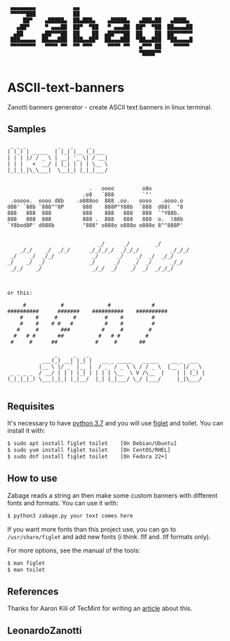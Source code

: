 ```bash
 ▄▄▄▄▄▄▄▄            ▄▄                                     
 ▀▀▀▀▀███            ██                                     
     ██▀    ▄█████▄  ██▄███▄    ▄█████▄   ▄███▄██   ▄████▄  
   ▄██▀     ▀ ▄▄▄██  ██▀  ▀██   ▀ ▄▄▄██  ██▀  ▀██  ██▄▄▄▄██ 
  ▄██      ▄██▀▀▀██  ██    ██  ▄██▀▀▀██  ██    ██  ██▀▀▀▀▀▀ 
 ███▄▄▄▄▄  ██▄▄▄███  ███▄▄██▀  ██▄▄▄███  ▀██▄▄███  ▀██▄▄▄▄█ 
 ▀▀▀▀▀▀▀▀   ▀▀▀▀ ▀▀  ▀▀ ▀▀▀     ▀▀▀▀ ▀▀   ▄▀▀▀ ██    ▀▀▀▀▀  
                                          ▀████▀▀           
                                                   
```

# ASCII-text-banners
Zanotti banners generator - create ASCII text banners in linux terminal.

## Samples
```
 _ _ _          _   _     _     
| (_) | _____  | |_| |__ (_)___ 
| | | |/ / _ \ | __| '_ \| / __|
| | |   <  __/ | |_| | | | \__ \
|_|_|_|\_\___|  \__|_| |_|_|___/
                                

                          .   oooo         o8o           
                        .o8   `888         `"'           
 .ooooo.  oooo d8b    .o888oo  888 .oo.   oooo   .oooo.o 
d88' `88b `888""8P      888    888P"Y88b  `888  d88(  "8 
888   888  888          888    888   888   888  `"Y88b.  
888   888  888          888 .  888   888   888  o.  )88b 
`Y8bod8P' d888b         "888" o888o o888o o888o 8""888P' 
                                                         
                                                             
                             _/      _/        _/            
    _/_/    _/  _/_/      _/_/_/_/  _/_/_/          _/_/_/   
 _/    _/  _/_/            _/      _/    _/  _/  _/_/        
_/    _/  _/              _/      _/    _/  _/      _/_/     
 _/_/    _/                _/_/  _/    _/  _/  _/_/_/        
                                                             
                                                             

or this:

     #           #              #             #
##########      #######    ##########    ##########
    #    #     #     #         #    #         #
    #    #    # #   #          #    #         #
   #     #       ###          #     #        #
  #   # #       ##           #   # #        #
 #     #      ##            #     #       ##

               _     _   _                                     
           ___(_) __| |_| |   __ _ _____   _____    __ _  ___  
          |__ \ |/ _` |__ |  / _` / _ \ \ / / _ \  |__` |/ _ \ 
 _ _ _ _  / __/ | | | |_| | | | | \__  \ V /\__  |    | | (_) |
(_|_|_|_) \___|_|_| |_|__/  |_| |_|___/ \_/ |___/     |_|\___/ 
                                                               
```

## Requisites
It's necessary to have [python 3.7](https://www.python.org/downloads/) and
you will use [figlet](http://www.figlet.org/) and toilet. You can install it with:
```bash
$ sudo apt install figlet toilet    [On Debian/Ubuntu]
$ sudo yum install figlet toilet    [On CentOS/RHEL]
$ sudo dnf install figlet toilet    [On Fedora 22+]
```

## How to use
Zabage reads a string an then make some custom banners with different fonts and formats. You can use it with:
```bash
$ python3 zabage.py your text comes here
```
If you want more fonts than this project use, you can go to `/usr/share/figlet` and add new fonts (i think .flf and .tlf formats only).

For more options, see the manual of the tools:
```bash
$ man figlet
$ man toilet
```

## References
Thanks for Aaron Kili of TecMint for writing an [article](https://www.tecmint.com/create-ascii-text-banners-in-linux-terminal/) about this.

## LeonardoZanotti